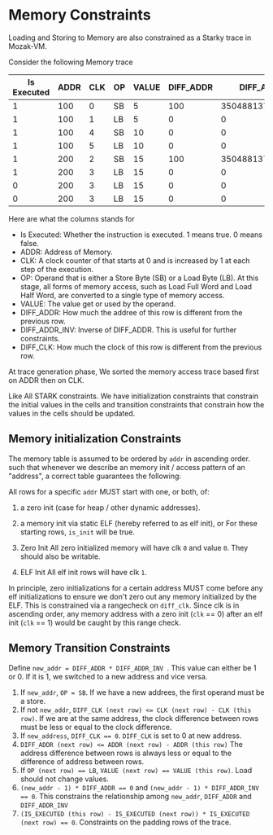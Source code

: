# Memory Constraints

Loading and Storing to Memory are also constrained as a Starky trace in Mozak-VM.

Consider the following Memory trace

| Is Executed | ADDR | CLK | OP | VALUE | DIFF_ADDR | DIFF_ADDR_INV       | DIFF_CLK |
| ----------- | ---- | ----| -- | ----- | --------- | ------------------- | -------- |
| 1           | 100  | 0   | SB | 5     | 100       | 3504881373188771021 | 0        |
| 1           | 100  | 1   | LB | 5     | 0         | 0                   | 1        |
| 1           | 100  | 4   | SB | 10    | 0         | 0                   | 3        |
| 1           | 100  | 5   | LB | 10    | 0         | 0                   | 1        |
| 1           | 200  | 2   | SB | 15    | 100       | 3504881373188771021 | 0        |
| 1           | 200  | 3   | LB | 15    | 0         | 0                   | 1        |
| 0           | 200  | 3   | LB | 15    | 0         | 0                   | 0        |
| 0           | 200  | 3   | LB | 15    | 0         | 0                   | 0        |

Here are what the columns stands for
- Is Executed: Whether the instruction is executed. 1 means true. 0 means false.
- ADDR: Address of Memory.
- CLK: A clock counter of that starts at 0 and is increased by 1 at each step of the execution.
- OP: Operand that is either a Store Byte (SB) or a Load Byte (LB). At this stage, all forms of memory
  access, such as Load Full Word and Load Half Word, are converted to a single type of memory access.
- VALUE: The value get or used by the operand. 
- DIFF_ADDR: How much the addree of this row is different from the previous row.
- DIFF_ADDR_INV: Inverse of DIFF_ADDR. This is useful for further constraints.
- DIFF_CLK: How much the clock of this row is different from the previous row.

At trace generation phase, We sorted the memory access trace based first on ADDR then on CLK.

Like All STARK constraints. We have initialization constraints that constrain the initial values in the cells and transition constraints that constrain
how the values in the cells should be updated.

<!-- moved from docs in the circuits/src/memory/stark.rs -->
## Memory initialization Constraints

The memory table is assumed to be ordered by `addr` in ascending order.
such that whenever we describe an memory init / access
pattern of an "address", a correct table guarantees the following:

All rows for a specific `addr` MUST start with one, or both, of:
  1) a zero init (case for heap / other dynamic addresses).
  2) a memory init via static ELF (hereby referred to as elf init), or
For these starting rows, `is_init` will be true.

1) Zero Init
  All zero initialized memory will have clk `0` and value `0`. They
  should also be writable.

2) ELF Init
  All elf init rows will have clk `1`.

In principle, zero initializations for a certain address MUST come
before any elf initializations to ensure we don't zero out any memory
initialized by the ELF. This is constrained via a rangecheck on `diff_clk`.
Since clk is in ascending order, any memory address with a zero init
(`clk` == 0) after an elf init (`clk` == 1) would be caught by
this range check.

## Memory Transition Constraints

Define `new_addr = DIFF_ADDR * DIFF_ADDR_INV `. This value can either be 1 or 0. If it is 1, we switched to
a new address and vice versa.

1. If `new_addr`, `OP = SB`. If we have a new addrees, the first operand must be a store.
2. If not `new_addr`, `DIFF_CLK (next row) <= CLK (next row) - CLK (this row)`. If we are at the same address, the clock difference
   between rows must be less or equal to the clock difference.
3. If `new_address`, `DIFF_CLK == 0`. `DIFF_CLK` is set to 0 at new address.
4. `DIFF_ADDR (next row) <= ADDR (next row) - ADDR (this row)` The address difference between rows is always less or equal to the difference 
    of address between rows.
5. If `OP (next row) == LB`, `VALUE (next row) == VALUE (this row)`. Load should not change values.
6. `(new_addr - 1) * DIFF_ADDR == 0` and `(new_addr - 1) * DIFF_ADDR_INV == 0`. This constrains the relationship among `new_addr`, `DIFF_ADDR` and 
   `DIFF_ADDR_INV`
7. `(IS_EXECUTED (this row) - IS_EXECUTED (next row)) * IS_EXECUTED (next row) == 0`. Constraints on the padding rows of the trace.

